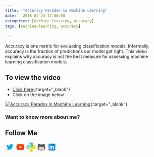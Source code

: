 ```yaml
---
title:  "Accuracy Paradox in Machine Learning"
date:   2018-02-24 17:00:00
categories: [machine-learning, accuracy]
tags: [machine-learning, accuracy]

---
```


Accuracy is one metric for evaluating classification models. Informally, accuracy is the fraction of predictions our model got right. This video explains why accuracy is not the best measure for assessing machine learning classification models.


## To view the video
* [Click here](https://youtu.be/mP4gaO4IC5A){:target="_blank"}
* Click on the image below

[![Accuracy Paradox in Machine Learning](http://img.youtube.com/vi/mP4gaO4IC5A/0.jpg)](http://www.youtube.com/watch?v=mP4gaO4IC5A){:target="_blank"}

### Want to know more about me?
## Follow Me
<a href="https://twitter.com/_bhaveshbhatt" target="_blank"><img class="ai-subscribed-social-icon" src="/assets/images/tw.png" width="30"></a>
<a href="https://www.youtube.com/bhaveshbhatt8791/" target="_blank"><img class="ai-subscribed-social-icon" src="/assets/images/ytb.png" width="30"></a>
<a href="https://www.youtube.com/PythonTricks/" target="_blank"><img class="ai-subscribed-social-icon" src="/assets/images/python_logo.png" width="30"></a>
<a href="https://github.com/bhattbhavesh91" target="_blank"><img class="ai-subscribed-social-icon" src="/assets/images/gthb.png" width="30"></a>
<a href="https://www.linkedin.com/in/bhattbhavesh91/" target="_blank"><img class="ai-subscribed-social-icon" src="/assets/images/lnkdn.png" width="30"></a>

